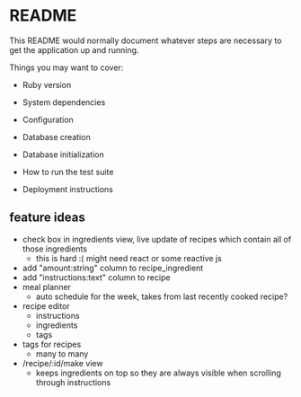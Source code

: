# README

This README would normally document whatever steps are necessary to get the
application up and running.

Things you may want to cover:

* Ruby version

* System dependencies

* Configuration

* Database creation

* Database initialization

* How to run the test suite

* Deployment instructions

## feature ideas
* check box in ingredients view, live update of recipes which contain all of those ingredients
  - this is hard :( might need react or some reactive js
* add "amount:string" column to recipe_ingredient
* add "instructions:text" column to recipe
* meal planner
  - auto schedule for the week, takes from last recently cooked recipe?
* recipe editor
  - instructions
  - ingredients
  - tags
* tags for recipes
  - many to many
* /recipe/:id/make view
  - keeps ingredients on top so they are always visible when scrolling through instructions

